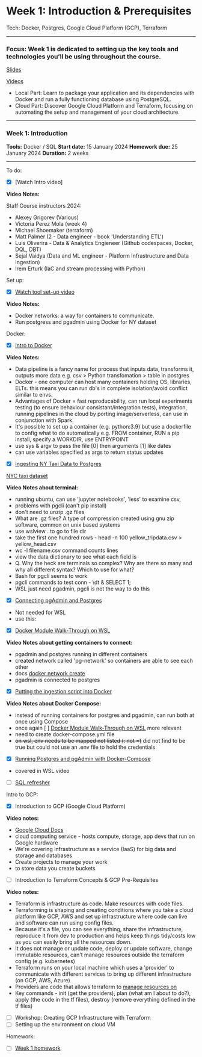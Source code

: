 # Week 1: Introduction & Prerequisites

Tech: Docker, Postgres, Google Cloud Platform (GCP), Terraform

---

### **Focus**: Week 1 is dedicated to setting up the key tools and technologies you’ll be using throughout the course.

[Slides](https://www.slideshare.net/AlexeyGrigorev/data-engineering-zoomcamp-introduction)

[Videos](https://dezoomcamp.streamlit.app/~/+/Week_1_Introduction_&_Prerequisites)

- Local Part: Learn to package your application and its dependencies with Docker and run a fully functioning database using PostgreSQL.
- Cloud Part: Discover Google Cloud Platform and Terraform, focusing on automating the setup and management of your cloud architecture.

---

### Week 1: Introduction
**Tools:** Docker / SQL
**Start date:** 15 January 2024
**Homework due:** 25 January 2024
**Duration:** 2 weeks

---

To do:
- [x] [Watch Intro video]

**Video Notes:**

Staff Course instructors 2024: 
- Alexey Grigorev (Various)
- Victoria Perez Mola (week 4)
- Michael Shoemaker (terraform)
- Matt Palmer (2 - Data engineer - book 'Understanding ETL')
- Luis Oliverira - Data & Analytics Engieneer (Github codespaces, Docker, DQL, DBT)
- Sejal Vaidya (Data and ML engineer - Platform Infrastructure and Data Ingestion)
- Irem Erturk (IaC and stream processing with Python)

Set up:
- [x] [Watch tool set-up video](https://www.youtube.com/watch?v=XOSUt8Ih3zA&list=PL3MmuxUbc_hJed7dXYoJw8DoCuVHhGEQb)

**Video Notes:**
- Docker networks: a way for containers to communicate.
- Run postgress and pgadmin using Docker for NY dataset

Docker:
- [x] [Intro to Docker](https://www.youtube.com/watch?v=EYNwNlOrpr0&t=5s)

**Video Notes:**
- Data pipeline is a fancy name for process that inputs data, transforms it, outputs more data e.g. csv > Python transfomation > table in postgres
- Docker - one computer can host many containers holding OS, libraries, ELTs. this means you can run db's in complete isolation/avoid conflict similar to envs. 
- Advantages of Docker = fast reproducability, can run local experiments testing (to ensure behaviour consistant/integration tests), integration, running pipelines in the cloud by porting image/serverless, can use in conjunction with Spark.
- It's possible to set up a container (e.g. python:3.9) but use a dockerfile to config what to do automatically e.g. FROM container, RUN a pip install, specify a WORKDIR, use ENTRYPOINT
- use sys & argv to pass the file [0] then arguments [1] like dates
- can use variables specified as args to return status updates

- [x] [Ingesting NY Taxi Data to Postgres](https://youtu.be/2JM-ziJt0WI)

[NYC taxi dataset](https://www.nyc.gov/site/tlc/about/tlc-trip-record-data.page)

**Video Notes about terminal:**
- running ubuntu, can use 'jupyter notebooks', 'less' to examine csv, 
- problems with pgcli (can't pip install)
- don't need to unzip .gz files
- What are .gz files? A type of compression created using gnu zip software, common on unix based systems
- use wslview . to go to file dir
- take the first one hundred rows - head -n 100 yellow_tripdata.csv > yellow_head.csv
- wc -l filename.csv command counts lines
- view the data dictionary to see what each field is
- Q. Why the heck are terminals so complex? Why are there so many and why all different syntax? Which to use for what? 
- Bash for pgcli seems to work
- pgcli commands to test conn - \dt & SELECT 1;
- WSL just need pgadmin, pgcli is not the way to do this

- [x] [Connecting pgAdmin and Postgres](https://youtu.be/hCAIVe9N0ow)

- Not needed for WSL
- use this:

- [x] [Docker Module Walk-Through on WSL](https://www.youtube.com/watch?v=Mv4zFm2AwzQ)

**Video Notes about getting containers to connect:**
- pgadmin and postgres running in different containers
- created network called 'pg-network' so containers are able to see each other
- docs [docker network create](https://docs.docker.com/engine/reference/commandline/network_create/)
- pgadmin is connected to postgres 

- [x] [Putting the ingestion script into Docker](https://youtu.be/B1WwATwf-vY)

**Video Notes about Docker Compose:**
- instead of running containers for postgres and pgadmin, can run both at once using Compose
- once again [ ] [Docker Module Walk-Through on WSL](https://www.youtube.com/watch?v=Mv4zFm2AwzQ) more relevant
- need to create docker-compose.yml file
- ~~on wsl, env needs to be mapped not listed (: not =)~~ did not find to be true but could not use an .env file to hold the credentials

- [x] [Running Postgres and pgAdmin with Docker-Compose](https://youtu.be/hKI6PkPhpa0)
 - covered in WSL video

- [ ] [SQL refresher](https://youtu.be/QEcps_iskgg)

Intro to GCP:
- [x] Introduction to GCP (Google Cloud Platform)

**Video notes:**
- [Google Cloud Docs](https://cloud.google.com/docs)
- cloud computing service - hosts compute, storage, app devs that run on Google hardware
- We're covering infrastructure as a service (IaaS) for big data and storage and databases
- Create projects to manage your work
- to store data you create buckets

- [ ] Introduction to Terraform Concepts & GCP Pre-Requisites

**Video notes:**
- Terraform is infrastructure as code. Make resources with code files.
- Terraforming is shaping and creating conditions where you take a cloud platform like GCP, AWS and set up infrastructure where code can live and software can run using config files.
- Because it's a file, you can see everything, share the infrastructure, reproduce it from dev to production and helps keep things tidy/costs low as you can easily bring all the resources down.
- It does not manage or update code, deploy or update software, change immutable resources, can't manage resources outside the terraform config (e.g. kubernetes)
- Terraform runs on your local machine which uses a 'provider' to communicate with different services to bring up different infrastructure (on GCP, AWS, Azure)
- Providers are code that allows terraform to [manage resources on](https://registry.terraform.io/browse/providers)
- Key commands - init (get the providers), plan (what am I about to do?), apply (the code in the tf files), destroy (remove everything defined in the tf files)

- [ ] Workshop: Creating GCP Infrastructure with Terraform
- [ ] Setting up the environment on cloud VM

Homework:
- [ ] [Week 1 homework](https://github.com/DataTalksClub/data-engineering-zoomcamp/tree/main/cohorts/2024)